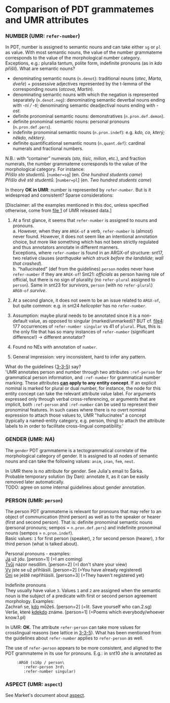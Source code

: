 # Comparison of PDT grammatemes and UMR attributes

### NUMBER (UMR: `refer-number`)
In PDT, number is assigned to semantic nouns and can take either `sg` or `pl` as value. With most semantic nouns, the value of the number grammateme corresponds to the value of the morphological number category. Exceptions, e.g.: pluralia tantum, polite form, indefinite pronouns (as in *kdo přišli*).
What are semantic nouns?
- denominating semantic nouns (`n.denot`): traditional nouns (*otec*, *Marta*, *dveře*) + possessive adjectives represented by the t-lemma of the corresponding nouns (*otcova*, *Martin*).
- denominating semantic nouns with which the negation is represented separately (`n.denot.neg`): denominating semantic deverbal nouns ending with *-ní / -tí*; denominating semantic deadjectival nouns ending with *-ost*.
- definite pronominal semantic nouns: demonstratives (`n.pron.def.demon`).
- definite pronominal semantic nouns: personal pronouns (`n.pron.def.pers`).
- indefinite pronominal semantic nouns (`n.pron.indef`): e.g. *kdo, co, který; někdo, některý*.
- definite quantificational semantic nouns (`n.quant.def`): cardinal numerals and fractional numbers.

N.B.: with “container” numerals (*sto, tisíc, milion*, etc.), and fraction numerals, the number grammateme corresponds to the value of the morphological category. For instance:\
*Přišlo sto studentů.* [`number=sg`] (en. *One hundred students came*)\
*Přišlo dvě stě studentů.* [`number=pl`] (en. *Two hundred students came*)

In theory **OK in UMR**: number is represented by `refer-number`. But is it widespread and consistent? Sparse considerations:

[Disclaimer: all the examples mentioned in this doc, unless specified otherwise, come from [file 1](https://ufallab.ms.mff.cuni.cz/~mnovak/umr/graphs/umr-v1.0/english/english_umr-0001.txt/visualization.html) of UMR released data.]

1.	At a first glance, it seems that `refer-number` is assigned to nouns and pronouns.\
    a.	However, when they are `ARGX-of` a verb, `refer-number` is (almost) never found. However, it does not seem like an intentional annotation choice, but more like something which has not been strictly regulated and thus annotators  annotate in different manners.\
    Exceptions, where `refer-number` is found in an ARGX-of structure: snt17, two relative clauses (*earthquake which struck before the landslide*; *wall that crashed*).\
    b. “hallucinated” (def from the guidelines) `person` nodes never have `refer-number` if they are `ARGX-of`! Snt21: *officials* as person having role of official, but there is no sign of plurality (no `refer-plural` assigned to `person`). Same in snt23 for *survivors*, `person` (with no `refer-plural`) `ARG0-of` *survive*.

2. At a second glance, it does not seem to be an issue related to `ARGX-of`, but quite common: e.g. in snt24 *helicopter* has no `refer-number`.

3.	Assumption: maybe plural needs to be annotated since it is a non-default value, as opposed to singular (marked/unmarked)? BUT cf. [file4](https://ufallab.ms.mff.cuni.cz/~mnovak/umr/graphs/umr-v1.0/english/english_umr-0004.txt/visualization.html): 177 occurrences of `refer-number singular` vs 41 of `plural`. Plus, this is the only file that has so many instances of `refer-number` (significant difference!) &rarr; different annotator?

4.	Found no NEs with annotation of `number`.

5.	General impression: very inconsistent, hard to infer any pattern.


What do the guidelines ([3-3-5](https://github.com/umr4nlp/umr-guidelines/blob/master/guidelines.md#part-3-3-5-ref)) say?\
'UMR annotates person and number through two attributes `:ref-person` for grammatical person information, and `:ref-number` for grammatical number marking. These attributes **<u>can</u> apply to any entity concept**. If an explicit nominal is marked for plural or dual number, for instance, the node for this entity concept can take the relevant attribute value label.
For arguments expressed only through verbal cross-referencing, or arguments that are implicit, both `:ref-person` and `:ref-number` can be used to represent their pronominal features. In such cases where there is no overt nominal expression to attach those values to, UMR "hallucinates" a concept (typically a named-entity category, e.g. person, thing) to attach the attribute labels to in order to facilitate cross-lingual compatibility.'


### GENDER (UMR: *NA*)
The `gender` PDT grammateme is a tectogrammatical correlate of the morphological category of gender. It is assigned to all nodes of semantic nouns and can take the following values: `anim`, `inan`, `fem`, `neut`.

In UMR there is no attribute for gender. See Julia's email to Šárka.\
Probable temporary solution (by Dan): annotate it, as it can be easily removed later automatically.\
TODO: agree on some internal guidelines about gender annotation.


### PERSON (UMR: `person`)
The person PDT grammateme is relevant for pronouns that may refer to an object of communication (third person) as well as to the speaker or hearer (first and second person). That is: definite pronominal semantic nouns (personal pronouns; sempos = `n.pron.def.pers`) and indefinite pronominal nouns (sempos = `n.pron.indef`).\
Basic values: `1` for first person (speaker), `2` for second person (hearer), `3` for third person (what is talked about).

Personal pronouns - examples:\
<u>Já</u> už jdu. [person=1] (=I am coming)\
<u>Tvůj</u> názor nesdílím. [person=2] (=I don't share your view)\
<u>Vy</u> jste se už přihlásili. [person=2] (=You have already registered)\
<u>Oni</u> se ještě nepřihlásili. [person=3] (=They haven't registered yet)

Indefinite pronouns\
They usually have value `3`. Values `1` and `2` are assigned when the semantic noun is the subject of a predicate with first or second person agreement morphology. Examples:\
Zachraň se, <u>kdo</u> můžeš. [person=2] (=lit. Save yourself who can.2.sg)\
Verše, které <u>kdekdo</u> známe. [person=1] (=Poems which everybody/whoever know.1.pl)


In UMR: **OK**. The attribute `refer-person` can take more values for crosslingual reasons (see lattice in [3-3-5](https://github.com/umr4nlp/umr-guidelines/blob/master/guidelines.md#part-3-3-5-ref)). What has been mentioned from the guidelines about `refer-number` applies to `refer-person` as well.

The use of `refer-person` appears to be more consistent, and aligned to the PDT grammateme in its use for pronouns. E.g.: in snt10 *she* is annotated as
```
     :ARG0 (s10p / person\
        :refer-person 3rd\
        :refer-number singular)
```
            


### ASPECT (UMR: `aspect`)
See Market's document about [aspect](https://github.com/ufal/UMR/blob/main/doc/aspect.md).